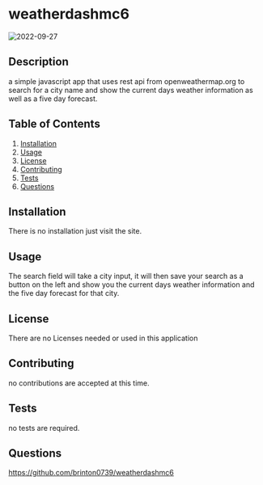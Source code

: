 # weatherdashmc6

![2022-09-27](https://user-images.githubusercontent.com/103536550/192446586-fdd31803-aa65-4dc2-8b52-a72e27e10e0c.png)

## Description

a simple javascript 
app that uses rest api from openweathermap.org to search for a city name and 
show the current days weather information as well as a five day forecast.

## Table of Contents

1. [Installation](#installation)
2. [Usage](#usage)
3. [License](#license)
4. [Contributing](#contributing)
5. [Tests](#tests)
6. [Questions](#questions)

## Installation

There is no installation just visit the site.

## Usage

The search field will take a city input, it will then save your search as a button on the left and show you the current days weather information and the five day forecast for that city.

## License

There are no Licenses needed or used in this application

## Contributing

no contributions are accepted at this time.

## Tests

no tests are required.

## Questions

https://github.com/brinton0739/weatherdashmc6
